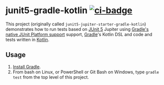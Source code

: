 # junit5-gradle-kotlin [![ci-badge]][ci-travis]

This project (originally called `junit5-jupiter-starter-gradle-kotlin`) demonstrates how to run tests based on [JUnit 5] Jupiter using [Gradle's native JUnit Platform support] support, [Gradle]'s Kotlin DSL and code and tests written in [Kotlin].

## Usage
1. [Install Gradle].
2. From bash on Linux, or PowerShell or Git Bash on Windows, type `gradle test` from the top level of this project.

[ci-badge]: https://travis-ci.org/dksmiffs/junit5-gradle-kotlin.svg "Travis CI build status"
[ci-travis]: https://travis-ci.org/dksmiffs/junit5-gradle-kotlin
[JUnit 5]: https://junit.org/junit5/
[Gradle's native JUnit Platform support]: https://docs.gradle.org/current/userguide/java_testing.html#using_junit5
[Gradle]: https://gradle.org/
[Kotlin]: https://kotlinlang.org/
[Install Gradle]: https://docs.gradle.org/current/userguide/installation.html
